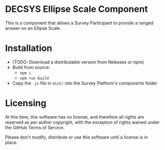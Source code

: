 # DECSYS Ellipse Scale Component

This is a component that allows a Survey Participant to provide a ranged answer on an Ellipse Scale.

# Installation

- (TODO: Download a distributable version from Releases or npm)
- Build from source:
  - `npm i`
  - `npm run build`
- Copy the `.js` file in `dist/` into the Survey Platform's components folder

# Licensing

At this time, this software has no license, and therefore all rights are reserved as per author copyright, with the exception of rights waived under the GitHub Terms of Service.

Please don't modify, distribute or use this software until a license is in place.